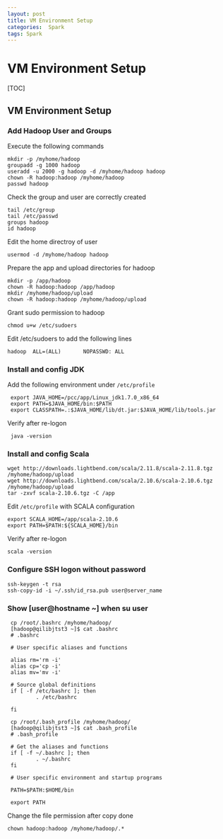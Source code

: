 ```yaml
---
layout: post
title: VM Environment Setup
categories:  Spark
tags: Spark
---
```


# VM Environment Setup

[TOC]

## VM Environment Setup

### Add Hadoop User and Groups

Execute the following commands

```Shell
mkdir -p /myhome/hadoop
groupadd -g 1000 hadoop
useradd -u 2000 -g hadoop -d /myhome/hadoop hadoop
chown -R hadoop:hadoop /myhome/hadoop
passwd hadoop
```

Check the group and user are correctly created
```Shell
tail /etc/group
tail /etc/passwd
groups hadoop
id hadoop
```

Edit the home directroy of user
```Shell
usermod -d /myhome/hadoop hadoop
```

Prepare the app and upload directories for hadoop
```shell
mkdir -p /app/hadoop
chown -R hadoop:hadoop /app/hadoop
mkdir /myhome/hadoop/upload
chown -R hadoop:hadoop /myhome/hadoop/upload
```

Grant sudo permission to hadoop
```shell
chmod u+w /etc/sudoers
```

Edit /etc/sudoers to add the following lines
```Shell
hadoop  ALL=(ALL)       NOPASSWD: ALL
```



### Install and config JDK

Add the following environment under `/etc/profile`

```shell
 export JAVA_HOME=/pcc/app/Linux_jdk1.7.0_x86_64
 export PATH=$JAVA_HOME/bin:$PATH
 export CLASSPATH=.:$JAVA_HOME/lib/dt.jar:$JAVA_HOME/lib/tools.jar
```

Verify after re-logon
```shell
 java -version
```



### Install and config Scala

```shell
wget http://downloads.lightbend.com/scala/2.11.8/scala-2.11.8.tgz /myhome/hadoop/upload
wget http://downloads.lightbend.com/scala/2.10.6/scala-2.10.6.tgz /myhome/hadoop/upload
tar -zxvf scala-2.10.6.tgz -C /app
```

Edit `/etc/profile` with SCALA configuration
```shell
export SCALA_HOME=/app/scala-2.10.6
export PATH=$PATH:${SCALA_HOME}/bin
```

Verify after re-logon
```shell
scala -version
```


### Configure SSH logon without password
```shell
ssh-keygen -t rsa
ssh-copy-id -i ~/.ssh/id_rsa.pub user@server_name
```



### Show [user@hostname ~]  when su user

```shell
 cp /root/.bashrc /myhome/hadoop/
 [hadoop@qilibjtst3 ~]$ cat .bashrc
 # .bashrc

 # User specific aliases and functions

 alias rm='rm -i'
 alias cp='cp -i'
 alias mv='mv -i'

 # Source global definitions
 if [ -f /etc/bashrc ]; then
         . /etc/bashrc

 fi
```

```shell
 cp /root/.bash_profile /myhome/hadoop/
 [hadoop@qilibjtst3 ~]$ cat .bash_profile
 # .bash_profile

 # Get the aliases and functions
 if [ -f ~/.bashrc ]; then
         . ~/.bashrc
 fi

 # User specific environment and startup programs

 PATH=$PATH:$HOME/bin

 export PATH
```

Change the file permission after copy done
```shell
chown hadoop:hadoop /myhome/hadoop/.*
```


